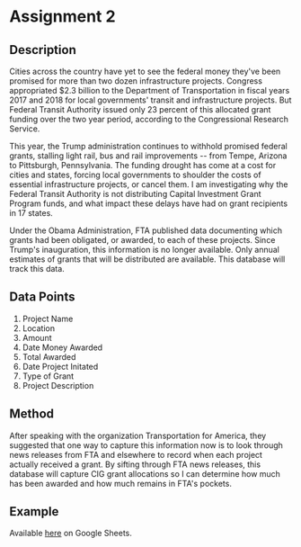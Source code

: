 # Assignment 2

## Description 

Cities across the country have yet to see the federal money they've been promised for more than two dozen infrastructure projects. Congress appropriated $2.3 billion to the Department of Transportation in fiscal years 2017 and 2018 for local governments' transit and infrastructure projects. But Federal Transit Authority issued only 23 percent of this allocated grant funding over the two year period, according to the Congressional Research Service.
 
This year, the Trump administration continues to withhold promised federal grants, stalling light rail, bus and rail improvements -- from Tempe, Arizona to Pittsburgh, Pennsylvania. The funding drought has come at a cost for cities and states, forcing local governments to shoulder the costs of essential infrastructure projects, or cancel them.  I am investigating why the Federal Transit Authority is not distributing Capital Investment Grant Program funds, and what impact these delays have had on grant recipients in 17 states.

Under the Obama Administration, FTA published data documenting which grants had been obligated, or awarded, to each of these projects. Since Trump's inauguration, this information is no longer available. Only annual estimates of grants that will be distributed are available. This database will track this data.

## Data Points

1. Project Name
1. Location
1. Amount
1. Date Money Awarded
1. Total Awarded 
1. Date Project Initated 
1. Type of Grant 
1. Project Description


## Method
After speaking with the organization Transportation for America, they suggested that one way to capture this information now is to look through news releases from FTA and elsewhere to record when each project actually received a grant. By sifting through FTA news releases, this database will capture CIG grant allocations so I can determine how much has been awarded and how much remains in FTA's pockets.

## Example

Available [here](https://docs.google.com/spreadsheets/d/1hibf6wy9XXv0ihNIGJ4nOV4pOPJTZDrcYj7Kwx9dmTs/edit?usp=sharing) on Google Sheets.

